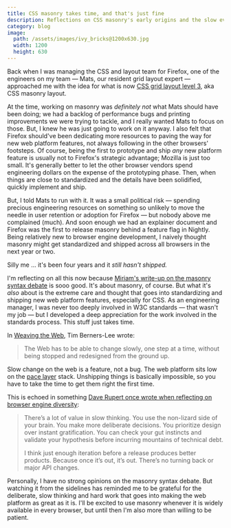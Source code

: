 ```yaml
---
title: CSS masonry takes time, and that's just fine
description: Reflections on CSS masonry's early origins and the slow evolution of the web.
category: blog
image:
  path: /assets/images/ivy_bricks@1200x630.jpg
  width: 1200
  height: 630
---
```


Back when I was managing the CSS and layout team for Firefox, one of the engineers on my team — Mats, our resident grid layout expert — approached me with the idea for what is now [CSS grid layout level 3](https://drafts.csswg.org/css-grid-3/), aka CSS masonry layout.

At the time, working on masonry was _definitely not_ what Mats should have been doing; we had a backlog of performance bugs and printing improvements we were trying to tackle, and I really wanted Mats to focus on those. But, I knew he was just going to work on it anyway. I also felt that Firefox should've been dedicating more resources to paving the way for new web platform features, not always following in the other browsers' footsteps. Of course, being the first to prototype and ship _any_ new platform feature is usually not to Firefox's strategic advantage; Mozilla is just too small. It's generally better to let the other browser vendors spend engineering dollars on the expense of the prototyping phase. Then, when things are close to standardized and the details have been solidified, quickly implement and ship.

But, I told Mats to run with it. It was a small political risk — spending precious engineering resources on something so unlikely to move the needle in user retention or adoption for Firefox — but nobody above me complained (much). And soon enough we had an explainer document and Firefox was the first to release masonry behind a feature flag in Nightly. Being relatively new to browser engine development, I naively thought masonry might get standardized and shipped across all browsers in the next year or two.

Silly me ... it's been four years and it _still hasn't shipped._

I'm reflecting on all this now because [Miriam's write-up on the masonry syntax debate](https://www.oddbird.net/2024/10/01/grid-masonry-nuance/) is sooo good. It's about masonry, of course. But what it's _also_ about is the extreme care and thought that goes into standardizing and shipping new web platform features, especially for CSS. As an engineering manager, I was never too deeply involved in W3C standards — that wasn't my job — but I developed a deep appreciation for the work involved in the standards process. This stuff just takes time.

In [Weaving the Web](https://bookshop.org/a/106240/9780062515872), Tim Berners-Lee wrote:

> The Web has to be able to change slowly, one step at a time, without being stopped and redesigned from the ground up.

Slow change on the web is a feature, not a bug. The web platform sits low on the [pace layer](https://jods.mitpress.mit.edu/pub/issue3-brand/release/2) stack. Unshipping things is basically impossible, so you have to take the time to get them right the first time.

This is echoed in something [Dave Rupert once wrote when reflecting on browser engine diversity](https://daverupert.com/2020/09/the-value-of-browser-diversity/):

> There’s a lot of value in slow thinking. You use the non-lizard side of your brain. You make more deliberate decisions. You prioritize design over instant gratification. You can check your gut instincts and validate your hypothesis before incurring mountains of technical debt.
>
> I think just enough iteration before a release produces better products. Because once it’s out, it’s out. There’s no turning back or major API changes.

Personally, I have no strong opinions on the masonry syntax debate. But watching it from the sidelines has reminded me to be grateful for the deliberate, slow thinking and hard work that goes into making the web platform as great as it is. I'll be excited to use masonry whenever it is widely available in every browser, but until then I'm also more than willing to be patient.
